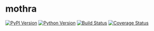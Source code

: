 # mothra

[![PyPI Version][pypi-v-image]][pypi-v-link]
[![Python Version][python-v-image]][python-v-link]
[![Build Status][GHAction-image]][GHAction-link]
[![Coverage Status][codecov-image]][codecov-link]

<!-- Badges -->
[pypi-v-image]: https://img.shields.io/pypi/v/mothra.svg
[pypi-v-link]: https://pypi.org/project/mothra/
[python-v-image]: https://img.shields.io/pypi/pyversions/mothra.svg
[python-v-link]: https://pypi.org/project/mothra
[GHAction-image]: https://github.com/daizutabi/mothra/actions/workflows/ci.yml/badge.svg?branch=main&event=push
[GHAction-link]: https://github.com/daizutabi/mothra/actions?query=event%3Apush+branch%3Amain
[codecov-image]: https://codecov.io/github/daizutabi/mothra/coverage.svg?branch=main
[codecov-link]: https://codecov.io/github/daizutabi/mothra?branch=main
